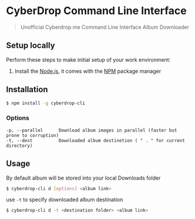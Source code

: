 # CyberDrop Command Line Interface
> Unofficial Cyberdrop.me Command Line Interface Album Downloader 

## Setup locally
Perform these steps to make initial setup of your work environment:
  1. Install the [Node.js](https://nodejs.org), it comes with the [NPM](https://docs.npmjs.com/) package manager
  
## Installation
```bash
$ npm install -g cyberdrop-cli
```

### Options

```
-p, --parallel      Download album images in parallel (faster but prone to corruption)
-t, --dest          Downloaded album destinetion ( " . " for current directory)
```

## Usage
By default album will be stored into your local Downloads folder

```bash
$ cyberdrop-cli d [options] <album link>
```

use ``-t`` to specify downloaded album destination

```bash
$ cyberdrop-cli d -t <destination folder> <album link>
```